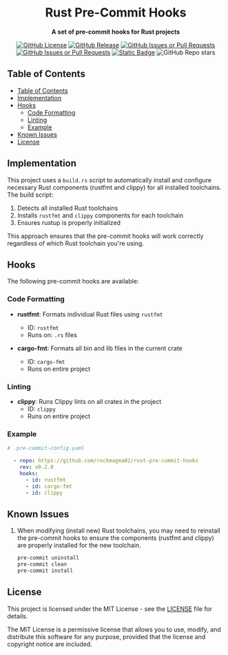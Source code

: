 <!-- markdownlint-disable no-inline-html first-line-heading no-emphasis-as-heading ol-prefix -->

<div align="center">

# Rust Pre-Commit Hooks

**A set of pre-commit hooks for Rust projects**

[![GitHub License](https://img.shields.io/github/license/rockmagma02/rust-pre-commit-hooks)](https://github.com/rockmagma02/rust-pre-commit-hooks/blob/main/LICENSE)
[![GitHub Release](https://img.shields.io/github/v/release/rockmagma02/rust-pre-commit-hooks)](https://github.com/rockmagma02/rust-pre-commit-hooks/releases)
[![GitHub Issues or Pull Requests](https://img.shields.io/github/issues/rockmagma02/rust-pre-commit-hooks)](https://github.com/rockmagma02/rust-pre-commit-hooks/issues)
[![GitHub Issues or Pull Requests](https://img.shields.io/github/issues-pr/rockmagma02/rust-pre-commit-hooks)](https://github.com/rockmagma02/rust-pre-commit-hooks/pulls)
[![Static Badge](https://img.shields.io/badge/pre--commit-hooks-blue)](https://pre-commit.com/)
![GitHub Repo stars](https://img.shields.io/github/stars/rockmagma02/rust-pre-commit-hooks)

</div>

## Table of Contents

<!-- markdownlint-disable ul-indent -->

- [Table of Contents](#table-of-contents)
- [Implementation](#implementation)
- [Hooks](#hooks)
  - [Code Formatting](#code-formatting)
  - [Linting](#linting)
  - [Example](#example)
- [Known Issues](#known-issues)
- [License](#license)

<!-- markdownlint-enable ul-indent -->

## Implementation

This project uses a `build.rs` script to automatically install and configure necessary Rust components (rustfmt and clippy) for all installed toolchains. The build script:

1. Detects all installed Rust toolchains
2. Installs `rustfmt` and `clippy` components for each toolchain
3. Ensures rustup is properly initialized

This approach ensures that the pre-commit hooks will work correctly regardless of which Rust toolchain you're using.

## Hooks

The following pre-commit hooks are available:

### Code Formatting

- **rustfmt**: Formats individual Rust files using `rustfmt`
  - ID: `rustfmt`
  - Runs on: `.rs` files

- **cargo-fmt**: Formats all bin and lib files in the current crate
  - ID: `cargo-fmt`
  - Runs on entire project

### Linting

- **clippy**: Runs Clippy lints on all crates in the project
  - ID: `clippy`
  - Runs on entire project

### Example

```yaml
# .pre-commit-config.yaml

  - repo: https://github.com/rockmagma02/rust-pre-commit-hooks
    rev: v0.2.0
    hooks:
      - id: rustfmt
      - id: cargo-fmt
      - id: clippy
```

## Known Issues

1. When modifying (install new) Rust toolchains, you may need to reinstall the pre-commit hooks to ensure the components (rustfmt and clippy) are properly installed for the new toolchain.

   ```bash
   pre-commit uninstall
   pre-commit clean
   pre-commit install
   ```

## License

This project is licensed under the MIT License - see the [LICENSE](https://github.com/rockmagma02/rust-pre-commit-hooks/blob/main/LICENSE) file for details.

The MIT License is a permissive license that allows you to use, modify, and distribute this software for any purpose, provided that the license and copyright notice are included.
